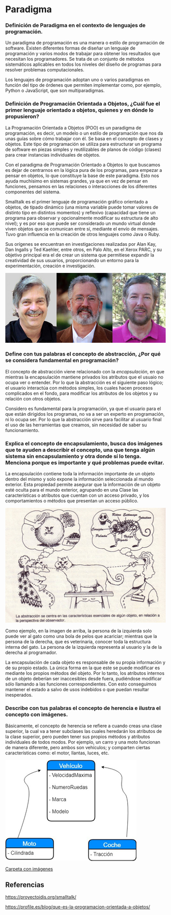 # Paradigma
### Definición de Paradigma en el contexto de lenguajes de programación.

Un paradigma de programación es una manera o estilo de programación de software. Existen diferentes formas de diseñar un lenguaje de programación y varios modos de trabajar para obtener los resultados que necesitan los programadores.  Se trata de un conjunto de métodos sistemáticos aplicables en todos los niveles del diseño de programas para resolver problemas computacionales.

Los lenguajes de programación adoptan uno o varios paradigmas en función del tipo de órdenes que permiten implementar como, por ejemplo, Python o JavaScript, que son multiparadigmas.

### Definición de Programación Orientada a Objetos, ¿Cuál fue el primer lenguaje orientado a objetos, quienes y en dónde lo propusieron? 

La Programación Orientada a Objetos (POO) es un paradigma de programación, es decir, un modelo o un estilo de programación que nos da unas guías sobre cómo trabajar con él. Se basa en el concepto de clases y objetos. Este tipo de programación se utiliza para estructurar un programa de software en piezas simples y reutilizables de planos de código (clases) para crear instancias individuales de objetos. 

Con el paradigma de Programación Orientado a Objetos lo que buscamos es dejar de centrarnos en la lógica pura de los programas, para empezar a pensar en objetos, lo que constituye la base de este paradigma. Esto nos ayuda muchísimo en sistemas grandes, ya que en vez de pensar en funciones, pensamos en las relaciones o interacciones de los diferentes componentes del sistema.

Smalltalk es el primer lenguaje de programación gráfico orientado a objetos, de tipado dinámico (una misma variable puede tomar valores de distinto tipo en distintos momentos) y reflexivo (capacidad que tiene un programa para observar y opcionalmente modificar su estructura de alto nivel); y es por eso que puede ser considerado un mundo virtual donde viven objetos que se comunican entre sí, mediante el envío de mensajes. Tuvo gran influencia en la creación de otros lenguajes como Java o Ruby.

Sus orígenes se encuentran en investigaciones realizadas por Alan Kay, Dan Ingalls y Ted Kaehler, entre otros, en Palo Alto, en el Xerox PARC, y su objetivo principal era el de crear un sistema que permitiese expandir la creatividad de sus usuarios, proporcionando un entorno para la experimentación, creación e investigación.

![alt text](https://github.com/Cheshire03/ProgOO/blob/main/img/alan-kay-dan-ingalls-david-c-smith.jpg "Fundadores")

### Define con tus palabras el concepto de abstracción, ¿Por qué se considera fundamental en programación? 

El concepto de abstracción viene relacionado con la *encapsulación*, en que mientras la encapsulación mantiene privados los atributos que el usuaio no ocupa ver o entender. Por lo que la abstracción es el siguiente paso lógico; el usuario interactúa con métodos simples, los cuales hacen procesos complicados en el fondo, para modificar los atributos de los objetos y su relación con otros objetos.

Considero es fundamental para la programación, ya que el usuario para el que están dirigidos los programas, no va a ser un experto en programación, ni lo ocupa ser. Por lo que la abstracción sirve para facilitar al usuario final el uso de las herramientas que creamos, sin necesidad de saber su funcionamiento.

### Explica el concepto de encapsulamiento, busca dos imágenes que te ayuden a describir el concepto, una que tenga algún sistema sin encapsulamiento y otra donde sí lo tenga. Menciona porque es importante y qué problemas puede evitar.

La encapsulación contiene toda la información importante de un objeto dentro del mismo y solo expone la información seleccionada al mundo exterior. 
Esta propiedad permite asegurar que la información de un objeto esté oculta para el mundo exterior, agrupando en una Clase las características o atributos que cuentan con un acceso privado, y los comportamientos o métodos que presentan un acceso público.

![alt text](https://github.com/Cheshire03/ProgOO/blob/main/img/abstracion.jpg "abstracción")

Como ejemplo, en la imagen de arriba, la persona de la izquierda solo puede ver al gato como una bola de pelos que acariciar; mientras que la persona de la derecha, que es veterinaria, conocer toda la estructura interna del gato. La persona de la izquierda representa al usuario y la de la derecha al programador.

La encapsulación de cada objeto es responsable de su propia información y de su propio estado. La única forma en la que este se puede modificar es mediante los propios métodos del objeto. Por lo tanto, los atributos internos de un objeto deberían ser inaccesibles desde fuera, pudiéndose modificar sólo llamando a las funciones correspondientes. Con esto conseguimos mantener el estado a salvo de usos indebidos o que puedan resultar inesperados. 

### Describe con tus palabras el concepto de herencia e ilustra el concepto con imágenes.

Básicamente, el concepto de herencia se refiere a cuando creas una clase superior, la cual va a tener subclases las cuales heredarán los atributos de la clase superior, pero pueden tener sus propios métodos y atributos individuales de todos modos. Por ejemplo, un carro y una moto funcionan de manera diferente, pero ambos son vehículos; y comparten ciertas características como: el motor, llantas, luces, etc.

![alt text](https://github.com/Cheshire03/ProgOO/blob/main/img/94489697-9910-4c8e-ade7-ee3fa996362f.jpg "herencia")

[Carpeta con imágenes](https://github.com/Cheshire03/ProgOO/tree/main/img)

## Referencias

https://proyectoidis.org/smalltalk/

https://profile.es/blog/que-es-la-programacion-orientada-a-objetos/
